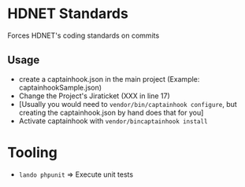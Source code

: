 # HDNET Standards

Forces HDNET's coding standards on commits

## Usage
- create a captainhook.json in the main project (Example: captainhookSample.json)
- Change the Project's Jiraticket (XXX in line 17)
- [Usually you would need to `vendor/bin/captainhook configure`, but creating the captainhook.json by hand does that for you]
- Activate captainhook with `vendor/bincaptainhook install`

# Tooling

* `lando phpunit` => Execute unit tests
